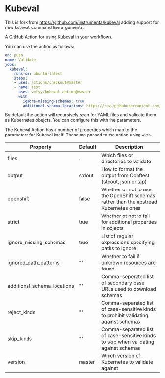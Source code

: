 # Kubeval

This is fork from https://github.com/instrumenta/kubeval adding support for new `kubeval` command line arguments.

A [GitHub Action](https://github.com/features/actions) for using [Kubeval](https://github.com/vetyy/kubeval) in your workflows.

You can use the action as follows:

```yaml
on: push
name: Validate
jobs:
  kubeval:
    runs-on: ubuntu-latest
    steps:
    - uses: actions/checkout@master
    - name: test
      uses: vetyy/kubeval-action@master
      with:
        ignore-missing-schemas: true
        additional-schema-locations: https://raw.githubusercontent.com/yannh/kubernetes-json-schema/master/

```

By default the action will recursively scan for YAML files and validate them as Kubernetes obejcts. You can configure this with the parameters.

The Kubeval Action has a number of properties which map to the parameters for Kubeval itself. These are
passed to the action using `with`.

| Property | Default | Description |
| --- | --- | --- |
| files | . | Which files or directories to validate |
| output | stdout | How to format the output from Conftest (stdout, json or tap) |
| openshift | false | Whether or not to use the OpenShift schemas rather than the upstread Kubernetes ones |
| strict | true | Whether ot not to fail for additional properties in objects |
| ignore_missing_schemas | true | List of regular expressions specifying paths to ignore |
| ignored_path_patterns | "" | Whether to fail if unknown resources are found |
| additional_schema_locations | "" | Comma-seperated list of secondary base URLs used to download schemas |
| reject_kinds | "" | Comma-separated list of case-sensitive kinds to prohibit validating against schemas |
| skip_kinds | "" | Comma-separated list of case-sensitive kinds to skip when validating against schemas |
| version | master | Which version of Kubernetes to validate against |
